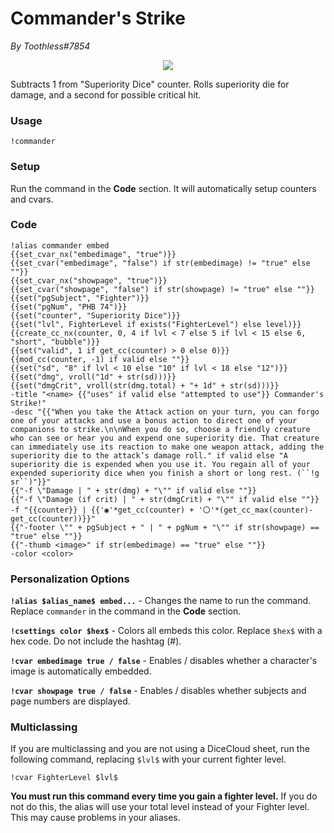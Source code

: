 # Commander's Strike
*By Toothless#7854*

<p align="center">
  <img src="https://i.imgur.com/9sNJFIp.png"/>
</p>

Subtracts 1 from "Superiority Dice" counter. Rolls superiority die for damage, and a second for possible critical hit.

### Usage

``!commander``

### Setup
Run the command in the **Code** section. It will automatically setup counters and cvars.

### Code
```GN
!alias commander embed
{{set_cvar_nx("embedimage", "true")}}
{{set_cvar("embedimage", "false") if str(embedimage) != "true" else ""}}
{{set_cvar_nx("showpage", "true")}}
{{set_cvar("showpage", "false") if str(showpage) != "true" else ""}}
{{set("pgSubject", "Fighter")}}
{{set("pgNum", "PHB 74")}}
{{set("counter", "Superiority Dice")}}
{{set("lvl", FighterLevel if exists("FighterLevel") else level)}}
{{create_cc_nx(counter, 0, 4 if lvl < 7 else 5 if lvl < 15 else 6, "short", "bubble")}}
{{set("valid", 1 if get_cc(counter) > 0 else 0)}}
{{mod_cc(counter, -1) if valid else ""}}
{{set("sd", "8" if lvl < 10 else "10" if lvl < 18 else "12")}}
{{set("dmg", vroll("1d" + str(sd)))}}
{{set("dmgCrit", vroll(str(dmg.total) + "+ 1d" + str(sd)))}}
-title "<name> {{"uses" if valid else "attempted to use"}} Commander's Strike!"
-desc "{{"When you take the Attack action on your turn, you can forgo one of your attacks and use a bonus action to direct one of your companions to strike.\n\nWhen you do so, choose a friendly creature who can see or hear you and expend one superiority die. That creature can immediately use its reaction to make one weapon attack, adding the superiority die to the attack’s damage roll." if valid else "A superiority die is expended when you use it. You regain all of your expended superiority dice when you finish a short or long rest. (``!g sr``)"}}"
{{"-f \"Damage | " + str(dmg) + "\"" if valid else ""}}
{{"-f \"Damage (if crit) | " + str(dmgCrit) + "\"" if valid else ""}}
-f "{{counter}} | {{'◉'*get_cc(counter) + '〇'*(get_cc_max(counter)-get_cc(counter))}}"
{{"-footer \"" + pgSubject + " | " + pgNum + "\"" if str(showpage) == "true" else ""}}
{{"-thumb <image>" if str(embedimage) == "true" else ""}}
-color <color>
```

### Personalization Options

**``!alias $alias_name$ embed...``** - Changes the name to run the command. Replace ``commander`` in the command in the **Code** section.

**``!csettings color $hex$``** - Colors all embeds this color. Replace ``$hex$`` with a hex code. Do not include the hashtag (#).

**``!cvar embedimage true / false``** - Enables / disables whether a character's image is automatically embedded.

**``!cvar showpage true / false``** - Enables / disables whether subjects and page numbers are displayed.

### Multiclassing

If you are multiclassing and you are not using a DiceCloud sheet, run the following command, replacing ``$lvl$`` with your current fighter level.

```GN
!cvar FighterLevel $lvl$
```

**You must run this command every time you gain a fighter level.** If you do not do this, the alias will use your total level instead of your Fighter level. This may cause problems in your aliases.
